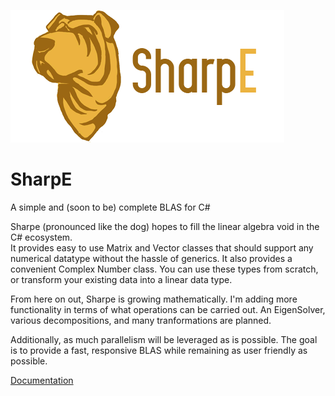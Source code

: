 ![SharpE](sharpe.png)
# SharpE
A simple and (soon to be) complete BLAS for C#

Sharpe (pronounced like the dog) hopes to fill the linear algebra void in the C# ecosystem.  
It provides easy to use Matrix and Vector classes that should support any numerical datatype without
the hassle of generics.  It also provides a convenient Complex Number class.  You can use these types
from scratch, or transform your existing data into a linear data type. 

From here on out, Sharpe is growing mathematically. I'm adding more functionality in terms of what 
operations can be carried out.  An EigenSolver, various decompositions, and many tranformations are planned.

Additionally, as much parallelism will be leveraged as is possible.  The goal is to provide a fast, responsive BLAS 
while remaining as user friendly as possible.

[Documentation](https://zachchilders.github.io/SharpE/html/7857c2f4-144c-68c6-d62a-3bdb68bdb879.htm)
